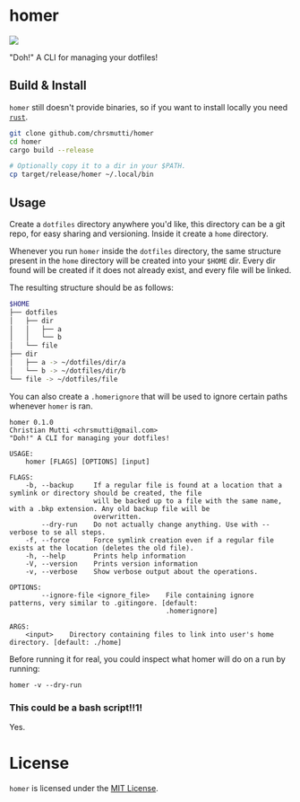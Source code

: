 # homer

<div>
    <img src="https://img.shields.io/github/license/chrsmutti/homer" />
</div>

"Doh!" A CLI for managing your dotfiles!

## Build & Install

`homer` still doesn't provide binaries, so if you want to install locally you
need [`rust`](https://www.rust-lang.org/tools/install).

```bash
git clone github.com/chrsmutti/homer
cd homer
cargo build --release

# Optionally copy it to a dir in your $PATH.
cp target/release/homer ~/.local/bin
```

## Usage

Create a `dotfiles` directory anywhere you'd like, this directory can be a git
repo, for easy sharing and versioning. Inside it create a `home` directory.

Whenever you run `homer` inside the `dotfiles` directory, the same structure
present in the `home` directory will be created into your `$HOME` dir. Every
dir found will be created if it does not already exist, and every file will
be linked.

The resulting structure should be as follows:

```bash
$HOME
├── dotfiles
│   ├── dir
│   │   ├── a
│   │   └── b
│   └── file
├── dir
│   ├── a -> ~/dotfiles/dir/a
│   └── b -> ~/dotfiles/dir/b
└── file -> ~/dotfiles/file
```

You can also create a `.homerignore` that will be used to ignore certain paths
whenever `homer` is ran.

```
homer 0.1.0
Christian Mutti <chrsmutti@gmail.com>
"Doh!" A CLI for managing your dotfiles!

USAGE:
    homer [FLAGS] [OPTIONS] [input]

FLAGS:
    -b, --backup     If a regular file is found at a location that a symlink or directory should be created, the file
                     will be backed up to a file with the same name, with a .bkp extension. Any old backup file will be
                     overwritten.
        --dry-run    Do not actually change anything. Use with --verbose to se all steps.
    -f, --force      Force symlink creation even if a regular file exists at the location (deletes the old file).
    -h, --help       Prints help information
    -V, --version    Prints version information
    -v, --verbose    Show verbose output about the operations.

OPTIONS:
        --ignore-file <ignore_file>    File containing ignore patterns, very similar to .gitingore. [default:
                                       .homerignore]

ARGS:
    <input>    Directory containing files to link into user's home directory. [default: ./home]
```

Before running it for real, you could inspect what homer will do on a run by
running:

```
homer -v --dry-run
```

### This could be a bash script!!1!

Yes.

# License

`homer` is licensed under the [MIT License](https://opensource.org/licenses/MIT).
